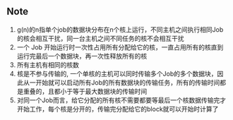 ## Note

1. g(n)的n指单个job的数据块分布在n个核上运行，不同主机之间执行相同Job的核会相互干扰，同一台主机之间不同任务的核不会相互干扰
2. 一个 Job 开始运行时一次性占用所有分配给它的核，一直占用所有的核直到运行完最后一个数据块，再一次性释放所有的核
3. 所有主机有相同的核数
4. 核是不参与传输的, 一个单核的主机可以同时传输多个Job的多个数据块，因此从一开始就可以启动所有Job的所有数据块的传输任务，所有的传输时间都是重叠的，且都小于等于最大数据块的传输时间
5. 对同一个Job而言，给它分配的所有核不需要都要等最后一个核数据传输完才开始工作，每个核是分开的，传输完分配给它的block就可以开始时计算了
